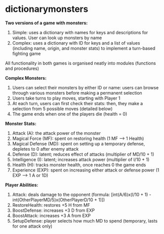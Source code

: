 # dictionarymonsters

<b>Two versions of a game with monsters:</b>
1. Simple: uses a dictionary with names for keys and descriptions for values. User can look up monsters by name 
2. Complex: uses a dictionary with ID for keys and a list of values (including name, origin, and monster stats) to implement a turn-based fighting game

All functionality in both games is organised neatly into modules (functions and procedures) 

<b>Complex Monsters:</b> 
1. Users can select their monsters by either ID or name: users can browse through various monsters before making a permanent selection 
2. Users take turns to play moves, starting with Player 1
3. At each turn, users can first check their stats: then, they make a selection from 5 possible moves (detailed below)
4. The game ends when one of the players die (health = 0)

<b>Monster Stats:</b>
1. Attack (A): the attack power of the monster
2. Magical Force (MF): spent on restoring health (1 MF --> 1 Health)
3. Magical Defense (MD): spent on setting up a temporary defense, depletes to 0 after enemy attack 
4. Defense (D): latent; reduces effect of attacks (multiplier of MD/10 + 1)
5. Intelligence (I): latent; increases attack power (multiplier of I/10 + 1)
6. Health (H): tracks monster health, once reaches 0 the game ends
7. Experience (EXP): spent on increasing either attack or defense power (1 EXP --> 1 A or 1D)

<b>Player Abilities:</b>
1. Attack: deals damage to the opponent (formula: [int(A/6)x(I/10 + 1) - int(OtherPlayerMD/5)x(OtherPlayerD/10 + 1)])
2. RestoreHealth: restores +5 H from MF 
3. BoostDefense: increases +3 D from EXP
4. BoostAttack: increases +3 A from EXP
5. SetupDefense: player selects how much MD to spend (temporary, lasts for one attack only)

